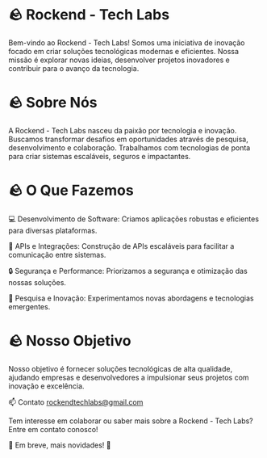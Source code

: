 # 🪨 Rockend - Tech Labs

Bem-vindo ao Rockend - Tech Labs! Somos uma iniciativa de inovação focado em criar soluções tecnológicas modernas e eficientes. Nossa missão é explorar novas ideias, desenvolver projetos inovadores e contribuir para o avanço da tecnologia.

# 🪨 Sobre Nós

A Rockend - Tech Labs nasceu da paixão por tecnologia e inovação. Buscamos transformar desafios em oportunidades através de pesquisa, desenvolvimento e colaboração. Trabalhamos com tecnologias de ponta para criar sistemas escaláveis, seguros e impactantes.

# 🪨 O Que Fazemos

💻 Desenvolvimento de Software: Criamos aplicações robustas e eficientes para diversas plataformas.

🔗 APIs e Integrações: Construção de APIs escaláveis para facilitar a comunicação entre sistemas.

🔒 Segurança e Performance: Priorizamos a segurança e otimização das nossas soluções.

🧪 Pesquisa e Inovação: Experimentamos novas abordagens e tecnologias emergentes.

# 🪨 Nosso Objetivo

Nosso objetivo é fornecer soluções tecnológicas de alta qualidade, ajudando empresas e desenvolvedores a impulsionar seus projetos com inovação e excelência.

📫 Contato rockendtechlabs@gmail.com

Tem interesse em colaborar ou saber mais sobre a Rockend - Tech Labs? Entre em contato conosco!

🚧 Em breve, mais novidades! 🚧
